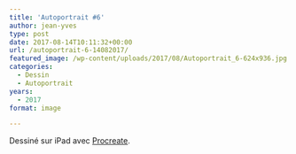 ```yaml
---
title: 'Autoportrait #6'
author: jean-yves
type: post
date: 2017-08-14T10:11:32+00:00
url: /autoportrait-6-14082017/
featured_image: /wp-content/uploads/2017/08/Autoportrait_6-624x936.jpg
categories:
  - Dessin
  - Autoportrait
years:
  - 2017
format: image

---
```

Dessiné sur iPad avec [Procreate](https://procreate.com/).